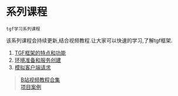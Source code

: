# 系列课程
    tgf学习系列课程

该系列课程会持续更新,结合视频教程.让大家可以快速的学习,了解tgf框架.

1. [TGF框架的特点和功能](course-1.md)
2. [环境准备和服务创建](course-2.md)
3. [模拟客户端请求](course-3.md)


> [B站视频教程合集](https://space.bilibili.com/64497732/channel/seriesdetail?sid=3815364)  
> [项目案例](https://github.com/thkhxm/tgf-tutorial)  
